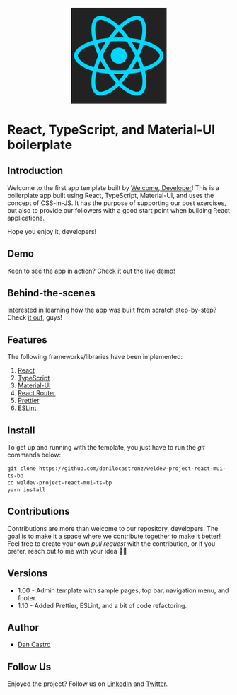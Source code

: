 <p align="center">
  <img width="43%" src="./react-logo-svg.svg" />
</p>


# React, TypeScript, and Material-UI boilerplate

## Introduction

Welcome to the first app template built by [Welcome, Developer](https://www.welcomedeveloper.com)! This is a boilerplate app built using React, TypeScript, Material-UI, and uses the concept of CSS-in-JS. It has the purpose of supporting our post exercises, but also to provide our followers with a good start point when building React applications.

Hope you enjoy it, developers!

## Demo

Keen to see the app in action? Check it out the [live demo](https://weldev-react-mui-ts.vercel.app/)!

## Behind-the-scenes
Interested in learning how the app was built from scratch step-by-step? Check [it out](https://www.welcomedeveloper.com/react-typescript-material-design), guys!

## Features

The following frameworks/libraries have been implemented:

1. [React](https://reactjs.org/)
2. [TypeScript](https://www.typescriptlang.org/)
3. [Material-UI](https://material-ui.com/)
4. [React Router](https://reactrouter.com/)
5. [Prettier](https://prettier.io)
6. [ESLint](https://eslint.org/)

## Install

To get up and running with the template, you just have to run the _git_ commands below:

```
git clone https://github.com/danilocastronz/weldev-project-react-mui-ts-bp
cd weldev-project-react-mui-ts-bp
yarn install
```

## Contributions

Contributions are more than welcome to our repository, developers. The goal is to make it a space where we contribute together to make it better! Feel free to create your own _pull request_ with the contribution, or if you prefer, reach out to me with your idea 🙋‍♂️

## Versions

- 1.00 - Admin template with sample pages, top bar, navigation menu, and footer.
- 1.10 - Added Prettier, ESLint, and a bit of code refactoring.

## Author

- [Dan Castro](https://github.com/danilocastronz)

## Follow Us

Enjoyed the project? Follow us on [LinkedIn](https://www.linkedin.com/company/welcomedeveloper) and [Twitter](https://twitter.com/welcomedevnz).

